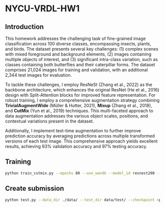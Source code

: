 # NYCU-VRDL-HW1

## Introduction

This homework addresses the challenging task of fine-grained image classification across 100 diverse classes, encompassing insects, plants, and birds. The dataset presents several key challenges: (1) complex scenes with mixed foreground and background elements, (2) images containing multiple objects of interest, and (3) significant intra-class variation, such as classes containing both butterflies and their caterpillar forms. The dataset comprises 21,024 images for training and validation, with an additional 2,344 test images for evaluation.

To tackle these challenges, I employ ResNeSt (Zhang et al., 2022) as the backbone architecture, which enhances the original ResNet (He et al., 2016) design with Split-Attention blocks for improved feature representation. For robust training, I employ a comprehensive augmentation strategy combining **TrivialAugmentWide** (Müller & Hutter, 2021), **Mixup** (Zhang et al., 2018), and **CutMix** (Yun et al., 2019) techniques. This multi-faceted approach to data augmentation addresses the various object scales, positions, and contextual variations present in the dataset.

Additionally, I implement test-time augmentation to further improve prediction accuracy by averaging predictions across multiple transformed versions of each test image. This comprehensive approach yields excellent results, achieving 93% validation accuracy and 97% testing accuracy.

## Training

```bash
python train_cutmix.py --epochs 80 --use_wandb --model_id resnest200 --use_cutmix --data_dir ./data --image_size 320
```

## Create submission
```bash
python test.py --data_dir ./data/ --test_dir data/test/ --checkpoint <path to checkpoint> --model_id resnest200 --image_size 320 --unlabeled_test
```
